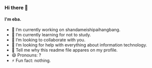 ### Hi there 👋 

####  I'm eba.

- 🔭 I’m currently working on shandameishipaihangbang.
- 🌱 I’m currently learning for not to study.
- 👯 I’m looking to collaborate with you.
- 🤔 I’m looking for help with everything about information technology.
- 💬 Tell me why this readme file appares on my profile.
- 😄 Pronouns: ?
- ⚡ Fun fact: nothing.

